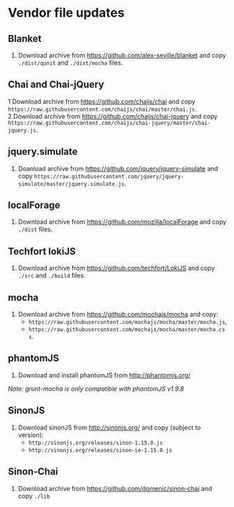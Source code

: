 # Vendor file updates

## Blanket

1. Download archive from https://github.com/alex-seville/blanket and copy ```./dist/qunit``` and ```./dist/mocha``` files.

## Chai and Chai-jQuery

1 Download archive from https://github.com/chaijs/chai and copy ```https://raw.githubusercontent.com/chaijs/chai/master/chai.js```.
2.Download archive from https://github.com/chaijs/chai-jquery and copy ```https://raw.githubusercontent.com/chaijs/chai-jquery/master/chai-jquery.js```.

## jquery.simulate

1. Doanload archive from https://github.com/jquery/jquery-simulate and copy ```https://raw.githubusercontent.com/jquery/jquery-simulate/master/jquery.simulate.js```.

## localForage

1. Download archive from https://github.com/mozilla/localForage and copy ```./dist``` files.

## Techfort lokiJS

1. Download archive from https://github.com/techfort/LokiJS and copy ```./src``` and ```./build``` files.

## mocha

1. Download archive from https://github.com/mochajs/mocha and copy:
    - ```https://raw.githubusercontent.com/mochajs/mocha/master/mocha.js```,
    - ```https://raw.githubusercontent.com/mochajs/mocha/master/mocha.css```.

## phantomJS

1. Download and install phantomJS from http://phantomjs.org/

*Note: grunt-mocha is only compatible with phantomJS v1.9.8*

## SinonJS

1. Download sinonJS from http://sinonjs.org/ and copy (subject to version):
   - ```http://sinonjs.org/releases/sinon-1.15.0.js```
   - ```http://sinonjs.org/releases/sinon-ie-1.15.0.js```

## Sinon-Chai

1. Download archive from https://github.com/domenic/sinon-chai and copy ```./lib```
